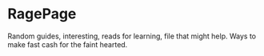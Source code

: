 # RagePage
Random guides, interesting, reads for learning, file that might help. Ways to make fast cash for the faint hearted.
